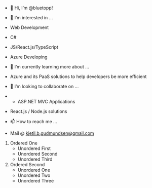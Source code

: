 - 👋 Hi, I’m @bluetopp!
- 👀 I’m interested in ...
 - Web Development
 - C#
 - JS/React.js/TypeScript
 - Azure Developing

- 🌱 I’m currently learning more about ... 
 - Azure and its PaaS solutions to help developers be more efficient

- 💞️ I’m looking to collaborate on ...
- - ASP.NET MVC Applications
 - React.js / Node.js solutions

- 📫 How to reach me ...
 - Mail @ kjetil.b.gudmundsen@gmail.com


1. Ordered One
   * Unordered First
   * Unordered Second
   * Unordered Third
1. Ordered Second
   * Unordered One
   * Unordered Two
   * Unordered Three

<!---
bluetopp/bluetopp is a ✨ special ✨ repository because its `README.md` (this file) appears on your GitHub profile.
You can click the Preview link to take a look at your changes.
--->
